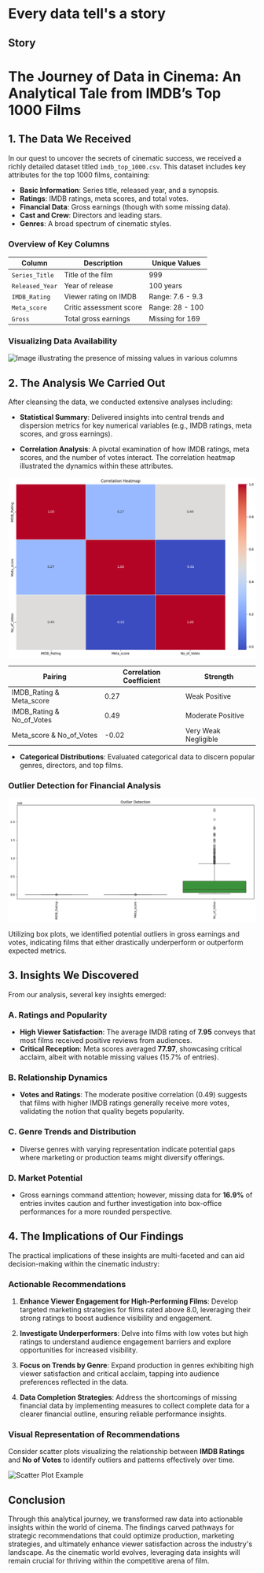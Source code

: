 # Every data tell's a story

## Story
# The Journey of Data in Cinema: An Analytical Tale from IMDB’s Top 1000 Films

## 1. The Data We Received
In our quest to uncover the secrets of cinematic success, we received a richly detailed dataset titled `imdb_top_1000.csv`. This dataset includes key attributes for the top 1000 films, containing:

- **Basic Information**: Series title, released year, and a synopsis.
- **Ratings**: IMDB ratings, meta scores, and total votes.
- **Financial Data**: Gross earnings (though with some missing data).
- **Cast and Crew**: Directors and leading stars.
- **Genres**: A broad spectrum of cinematic styles.

### Overview of Key Columns
| Column            | Description                                              | Unique Values |
|-------------------|----------------------------------------------------------|---------------|
| `Series_Title`    | Title of the film                                       | 999           |
| `Released_Year`   | Year of release                                        | 100 years     |
| `IMDB_Rating`     | Viewer rating on IMDB                                  | Range: 7.6 - 9.3 |
| `Meta_score`      | Critic assessment score                                 | Range: 28 - 100   |
| `Gross`           | Total gross earnings                                    | Missing for 169 |

### Visualizing Data Availability
![Image illustrating the presence of missing values in various columns](missing_values_plot.png)

## 2. The Analysis We Carried Out
After cleansing the data, we conducted extensive analyses including:

- **Statistical Summary**: Delivered insights into central trends and dispersion metrics for key numerical variables (e.g., IMDB ratings, meta scores, and gross earnings).
  
- **Correlation Analysis**: A pivotal examination of how IMDB ratings, meta scores, and the number of votes interact. The correlation heatmap illustrated the dynamics within these attributes.

![Correlation Heatmap](correlation_heatmap.png)

| Pairing                    | Correlation Coefficient | Strength           |
|---------------------------|-------------------------|---------------------|
| IMDB_Rating & Meta_score  | 0.27                    | Weak Positive       |
| IMDB_Rating & No_of_Votes | 0.49                    | Moderate Positive    |
| Meta_score & No_of_Votes  | -0.02                   | Very Weak Negligible |

- **Categorical Distributions**: Evaluated categorical data to discern popular genres, directors, and top films.

### Outlier Detection for Financial Analysis
![Outlier Detection Chart](outliers.png)

Utilizing box plots, we identified potential outliers in gross earnings and votes, indicating films that either drastically underperform or outperform expected metrics.

## 3. Insights We Discovered
From our analysis, several key insights emerged:

### **A. Ratings and Popularity**
- **High Viewer Satisfaction**: The average IMDB rating of **7.95** conveys that most films received positive reviews from audiences.
- **Critical Reception**: Meta scores averaged **77.97**, showcasing critical acclaim, albeit with notable missing values (15.7% of entries).

### **B. Relationship Dynamics**
- **Votes and Ratings**: The moderate positive correlation (0.49) suggests that films with higher IMDB ratings generally receive more votes, validating the notion that quality begets popularity.

### **C. Genre Trends and Distribution**
- Diverse genres with varying representation indicate potential gaps where marketing or production teams might diversify offerings.

### **D. Market Potential**
- Gross earnings command attention; however, missing data for **16.9%** of entries invites caution and further investigation into box-office performances for a more rounded perspective.

## 4. The Implications of Our Findings
The practical implications of these insights are multi-faceted and can aid decision-making within the cinematic industry:

### Actionable Recommendations
1. **Enhance Viewer Engagement for High-Performing Films**: Develop targeted marketing strategies for films rated above 8.0, leveraging their strong ratings to boost audience visibility and engagement.
  
2. **Investigate Underperformers**: Delve into films with low votes but high ratings to understand audience engagement barriers and explore opportunities for increased visibility.

3. **Focus on Trends by Genre**: Expand production in genres exhibiting high viewer satisfaction and critical acclaim, tapping into audience preferences reflected in the data.

4. **Data Completion Strategies**: Address the shortcomings of missing financial data by implementing measures to collect complete data for a clearer financial outline, ensuring reliable performance insights.

### Visual Representation of Recommendations
Consider scatter plots visualizing the relationship between **IMDB Ratings** and **No of Votes** to identify outliers and patterns effectively over time.

![Scatter Plot Example](scatter_plot.png)

## Conclusion
Through this analytical journey, we transformed raw data into actionable insights within the world of cinema. The findings carved pathways for strategic recommendations that could optimize production, marketing strategies, and ultimately enhance viewer satisfaction across the industry's landscape. As the cinematic world evolves, leveraging data insights will remain crucial for thriving within the competitive arena of film.
